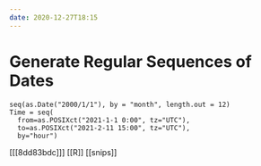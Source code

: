 ```yaml
---
date: 2020-12-27T18:15
---
```


# Generate Regular Sequences of Dates

    seq(as.Date("2000/1/1"), by = "month", length.out = 12)
    Time = seq(
      from=as.POSIXct("2021-1-1 0:00", tz="UTC"),
      to=as.POSIXct("2021-2-11 15:00", tz="UTC"),
      by="hour")

[[[8dd83bdc]]]
[[R]]
[[snips]]